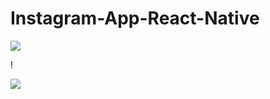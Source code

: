 # Instagram-App-React-Native

<p float="left">

<img src="https://user-images.githubusercontent.com/73642253/116422972-eea78600-a848-11eb-9fd7-5324663faa53.png" />

!

<img  padding left:10px src="https://user-images.githubusercontent.com/73642253/116422788-c4ee5f00-a848-11eb-8f94-2642010be09b.png" />



<p>
